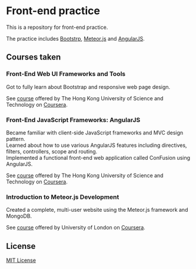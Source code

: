# Front-end practice
This is a repository for front-end practice. 

The practice includes [Bootstrp](http://getbootstrap.com/), [Meteor.js](https://www.meteor.com/) and [AngularJS](https://angularjs.org/).

## Courses taken
### Front-End Web UI Frameworks and Tools
Got to fully learn about Bootstrap and responsive web page design.

See [course](https://www.coursera.org/learn/web-frameworks) offered by The Hong Kong University of Science and Technology on [Coursera](https://www.coursera.org/).

### Front-End JavaScript Frameworks: AngularJS
Became familiar with client-side JavaScript frameworks and MVC design pattern.  
Learned about how to use various AngularJS features including directives, filters, controllers, scope and routing.  
Implemented a functional front-end web application called ConFusion using AngularJS.  

See [course](https://www.coursera.org/learn/angular-js) offered by The Hong Kong University of Science and Technology on [Coursera](https://www.coursera.org/).

### Introduction to Meteor.js Development
Created a complete, multi-user website using the Meteor.js framework and MongoDB.

See [course](https://www.coursera.org/learn/meteor-development) offered by University of London on [Coursera](https://www.coursera.org/).

## License
[MIT License](https://opensource.org/licenses/MIT)